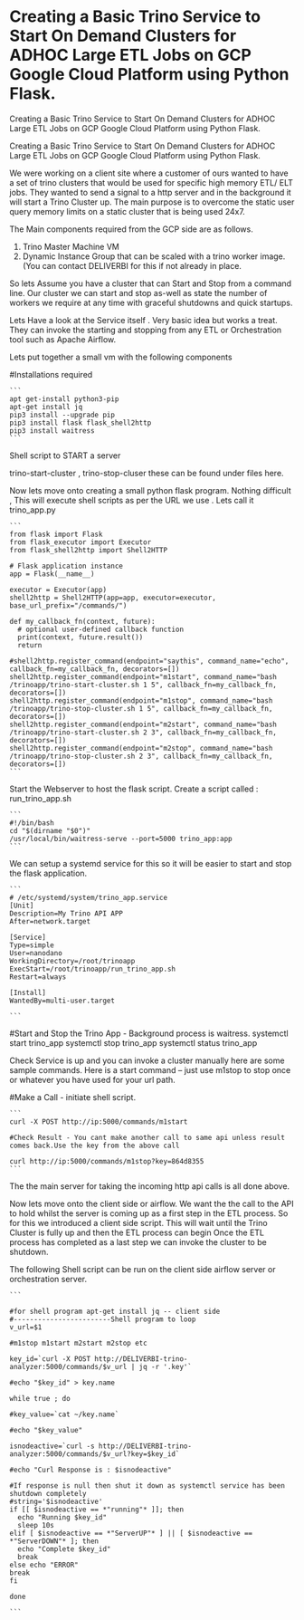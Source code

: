 # Creating a Basic Trino Service to Start On Demand Clusters for ADHOC Large ETL Jobs on GCP Google Cloud Platform using Python Flask.
Creating a Basic Trino Service to Start On Demand Clusters for ADHOC Large ETL Jobs on GCP Google Cloud Platform using Python Flask.


Creating a Basic Trino Service to Start On Demand Clusters for ADHOC Large ETL Jobs on GCP Google Cloud Platform using Python Flask.


We were working on a client site where a customer of ours wanted to have a set of trino clusters that would be used for specific high memory ETL/ ELT jobs. They wanted to send a signal to a http server and in the background it will start a Trino Cluster up. The main purpose is to overcome the static user query memory limits on a static cluster that is being used 24x7.

 

The Main components required from the GCP side are as follows.
1.	Trino Master Machine VM
2.	Dynamic Instance Group that can be scaled with a trino worker image. (You can contact DELIVERBI for this if not already in place.

So lets Assume you have a cluster that can Start and Stop from a command line. Our cluster we can start and stop as-well as state the number of workers we require at any time with graceful shutdowns and quick startups.

Lets Have a look at the Service itself . Very basic idea but works a treat. They can invoke the starting and stopping from any ETL or Orchestration tool such as Apache Airflow.

Lets put together a small vm with the following components

#Installations required
````
```
apt get-install python3-pip
apt-get install jq
pip3 install --upgrade pip
pip3 install flask flask_shell2http
pip3 install waitress
```
````

Shell script to START a server

trino-start-cluster , trino-stop-cluser these can be found under files here.

Now lets move onto creating a small python flask program. Nothing difficult , This will execute shell scripts as per the URL we use . Lets call it trino_app.py

````
```
from flask import Flask
from flask_executor import Executor
from flask_shell2http import Shell2HTTP

# Flask application instance
app = Flask(__name__)

executor = Executor(app)
shell2http = Shell2HTTP(app=app, executor=executor, base_url_prefix="/commands/")

def my_callback_fn(context, future):
  # optional user-defined callback function
  print(context, future.result())
  return  

#shell2http.register_command(endpoint="saythis", command_name="echo", callback_fn=my_callback_fn, decorators=[])
shell2http.register_command(endpoint="m1start", command_name="bash /trinoapp/trino-start-cluster.sh 1 5", callback_fn=my_callback_fn, decorators=[])
shell2http.register_command(endpoint="m1stop", command_name="bash /trinoapp/trino-stop-cluster.sh 1 5", callback_fn=my_callback_fn, decorators=[])
shell2http.register_command(endpoint="m2start", command_name="bash /trinoapp/trino-start-cluster.sh 2 3", callback_fn=my_callback_fn, decorators=[])
shell2http.register_command(endpoint="m2stop", command_name="bash /trinoapp/trino-stop-cluster.sh 2 3", callback_fn=my_callback_fn, decorators=[])
```
````

Start the Webserver to host the flask script. Create a script called : run_trino_app.sh
````
```
#!/bin/bash
cd "$(dirname "$0")"
/usr/local/bin/waitress-serve --port=5000 trino_app:app
```
````

We can setup a systemd service for this so it will be easier to start and stop the flask application.

````
```
# /etc/systemd/system/trino_app.service
[Unit]
Description=My Trino API APP
After=network.target

[Service]
Type=simple
User=nanodano
WorkingDirectory=/root/trinoapp
ExecStart=/root/trinoapp/run_trino_app.sh
Restart=always

[Install]
WantedBy=multi-user.target

```
````

#Start and Stop the Trino App - Background process is waitress.
systemctl start trino_app
systemctl stop trino_app
systemctl status trino_app


Check Service is up and you can invoke a cluster manually here are some sample commands. Here is a start command – just use m1stop to stop once or whatever you have used for your url path.

#Make a Call - initiate shell script.

````
```
curl -X POST http://ip:5000/commands/m1start

#Check Result - You cant make another call to same api unless result comes back.Use the key from the above call

curl http://ip:5000/commands/m1stop?key=864d8355
```
````


The the main server for taking the incoming http api calls is all done above.

Now lets move onto the client side or airflow. We want the the call to the API to hold whilst the server is coming up as a first step in the ETL process. 
So for this we introduced a client side script. This will wait until the Trino Cluster is fully up and then the ETL process can begin Once the ETL process has completed as a last step we can invoke the cluster to be shutdown.


The following Shell script can be run on the client side airflow server or orchestration server.
````
```

#for shell program apt-get install jq -- client side
#------------------------Shell program to loop
v_url=$1

#m1stop m1start m2start m2stop etc

key_id=`curl -X POST http://DELIVERBI-trino-analyzer:5000/commands/$v_url | jq -r '.key'`

#echo "$key_id" > key.name

while true ; do

#key_value=`cat ~/key.name`

#echo "$key_value"

isnodeactive=`curl -s http://DELIVERBI-trino-analyzer:5000/commands/$v_url?key=$key_id`

#echo "Curl Response is : $isnodeactive"

#If response is null then shut it down as systemctl service has been shutdown completely
#string='$isnodeactive'
if [[ $isnodeactive == *"running"* ]]; then
  echo "Running $key_id"
  sleep 10s
elif [ $isnodeactive == *"ServerUP"* ] || [ $isnodeactive == *"ServerDOWN"* ]; then
  echo "Complete $key_id"
  break
else echo "ERROR"
break
fi
 
done

```
````
